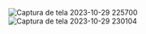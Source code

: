 ![Captura de tela 2023-10-29 225700](https://github.com/CassioEgidio/PORTIFOLIO-2023-1DS/assets/133404306/3381b4db-8cff-4faa-bbeb-939faf4abe16)
![Captura de tela 2023-10-29 230104](https://github.com/CassioEgidio/PORTIFOLIO-2023-1DS/assets/133404306/6b0718e8-b681-4d39-888c-563a327f3fce)

